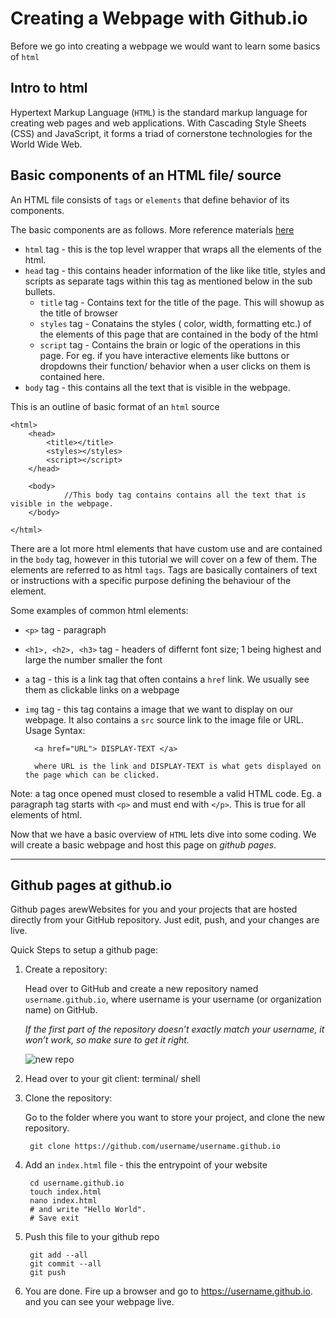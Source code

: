 # Creating a Webpage with Github.io

Before we go into creating a webpage we would want to learn some basics of `html`

## Intro to html
Hypertext Markup Language (`HTML`) is the standard markup language for creating web pages and web applications. With Cascading Style Sheets (CSS) and JavaScript, it forms a triad of cornerstone technologies for the World Wide Web.

## Basic components of an HTML file/ source
An HTML file consists of `tags` or `elements` that define behavior of its components.

The basic components are as follows. More reference materials [here](https://html.com/#Creating_Your_First_HTML_Webpage)

* `html` tag - this is the top level wrapper that wraps all the elements of the html.
* `head` tag - this contains header information of the like like title, styles and scripts as separate tags within this tag as mentioned below in the sub bullets.
    * `title` tag - Contains text for the title of the page. This will showup as the title of browser
    * `styles` tag - Conatains the styles ( color, width, formatting etc.) of the elements of this page that are contained in the body of the html
    * `script` tag - Contains the brain or logic of the operations in this page. For eg. if you have interactive elements like buttons or dropdowns their function/ behavior when a user clicks on them is contained here.
* `body` tag - this contains all the text that is visible in the webpage. 

This is an outline of basic format of an `html` source

    <html>
        <head>
            <title></title>            
            <styles></styles>                        
            <script></script>                            
        </head>
        
        <body>
                //This body tag contains contains all the text that is visible in the webpage. 
        </body>

    </html>


There are a lot more html elements that have custom use and are contained in the `body` tag, however in this tutorial we will cover on a few of them. The elements are referred to as html `tags`. Tags are basically containers of text or instructions with a specific purpose defining the behaviour of the element.

Some examples of common html elements: 

* `<p>` tag - paragraph 
* `<h1>, <h2>, <h3>` tag - headers of differnt font size; 1 being highest and large the number smaller the font 
* `a` tag - this is a link tag that often contains a `href` link. We usually see them as clickable links on a webpage 
* `img` tag - this tag contains a image that we want to display on our webpage. It also contains a `src` source link to the image file or URL. Usage Syntax:
    
        <a href="URL"> DISPLAY-TEXT </a>

        where URL is the link and DISPLAY-TEXT is what gets displayed on the page which can be clicked.
    
Note: a tag once opened must closed to resemble a valid HTML code. 
Eg. a paragraph tag starts with `<p>` and must end with `</p>`. This is true for all elements of html.

Now that we have a basic overview of `HTML` lets dive into some coding. We will create a basic webpage and host this page on *github pages*. 


---

## Github pages at github.io

Github pages arewWebsites for you and your projects that are hosted directly from your GitHub repository. Just edit, push, and your changes are live.

Quick Steps to setup a github page: 

1. Create a repository: 
    
    Head over to GitHub and create a new repository named `username.github.io`, where username is your username (or organization name) on GitHub.

    *If the first part of the repository doesn’t exactly match your username, it won’t work, so make sure to get it right.*

    ![new repo](https://pages.github.com/images/user-repo@2x.png)

2. Head over to your git client: terminal/ shell 

3. Clone the repository: 

    Go to the folder where you want to store your project, and clone the new repository. 
        
        git clone https://github.com/username/username.github.io

4. Add an `index.html` file - this the entrypoint of your website 
        
        cd username.github.io        
        touch index.html 
        nano index.html 
        # and write "Hello World". 
        # Save exit 

5. Push this file to your github repo 

        git add --all
        git commit --all
        git push 

6. You are done. Fire up a browser and go to https://username.github.io. and you can see your webpage live.